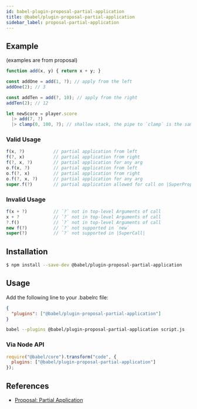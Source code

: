 ```yaml
---
id: babel-plugin-proposal-partial-application
title: @babel/plugin-proposal-partial-application
sidebar_label: proposal-partial-application
---
```


## Example

(examples are from proposal)

```javascript
function add(x, y) { return x + y; }

const addOne = add(1, ?); // apply from the left
addOne(2); // 3

const addTen = add(?, 10); // apply from the right
addTen(2); // 12

let newScore = player.score
  |> add(7, ?)
  |> clamp(0, 100, ?); // shallow stack, the pipe to `clamp` is the same frame as the pipe to `add`.
```

### Valid Usage

```javascript
f(x, ?)           // partial application from left
f(?, x)           // partial application from right
f(?, x, ?)        // partial application for any arg
o.f(x, ?)         // partial application from left
o.f(?, x)         // partial application from right
o.f(?, x, ?)      // partial application for any arg
super.f(?)        // partial application allowed for call on |SuperProperty|
```

### Invalid Usage

```javascript
f(x + ?)          // `?` not in top-level Arguments of call
x + ?             // `?` not in top-level Arguments of call
?.f()             // `?` not in top-level Arguments of call
new f(?)          // `?` not supported in `new`
super(?)          // `?` not supported in |SuperCall|
```

## Installation

```sh
$ npm install --save-dev @babel/plugin-proposal-partial-application
```

## Usage

Add the following line to your .babelrc file:

```json
{
  "plugins": ["@babel/plugin-proposal-partial-application"]
}
```

```sh
babel --plugins @babel/plugin-proposal-partial-application script.js
```

### Via Node API

```javascript
require("@babel/core").transform("code", {
  plugins: ["@babel/plugin-proposal-partial-application"]
});
```


## References

* [Proposal: Partial Application](https://github.com/tc39/proposal-partial-application)

